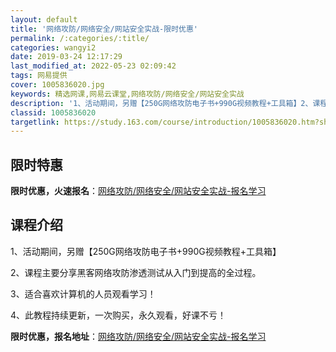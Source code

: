 ```yaml
---
layout: default
title: '网络攻防/网络安全/网站安全实战-限时优惠'
permalink: /:categories/:title/
categories: wangyi2
date: 2019-03-24 12:17:29
last_modified_at: 2022-05-23 02:09:42
tags: 网易提供
cover: 1005836020.jpg
keywords: 精选网课,网易云课堂,网络攻防/网络安全/网站安全实战
description: '1、活动期间，另赠【250G网络攻防电子书+990G视频教程+工具箱】2、课程主要分享黑客网络攻防渗透测试从入门到提高的'
classid: 1005836020
targetlink: https://study.163.com/course/introduction/1005836020.htm?share=1&shareId=1025206652&utm_campaign=share&utm_medium=iphoneShare&utm_source=&utm_u=1025206652
---
```


## 限时特惠

**限时优惠，火速报名**：[网络攻防/网络安全/网站安全实战-报名学习](https://study.163.com/course/introduction/1005836020.htm?share=1&shareId=1025206652&utm_campaign=share&utm_medium=iphoneShare&utm_source=&utm_u=1025206652)

## 课程介绍

1、活动期间，另赠【250G网络攻防电子书+990G视频教程+工具箱】

2、课程主要分享黑客网络攻防渗透测试从入门到提高的全过程。

3、适合喜欢计算机的人员观看学习！

4、此教程持续更新，一次购买，永久观看，好课不亏！

**限时优惠，报名地址**：[网络攻防/网络安全/网站安全实战-报名学习](https://study.163.com/course/introduction/1005836020.htm?share=1&shareId=1025206652&utm_campaign=share&utm_medium=iphoneShare&utm_source=&utm_u=1025206652)

